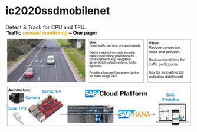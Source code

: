 # ic2020ssdmobilenet
Detect &amp; Track for CPU and TPU.
![Onepager of traffic census and monitoring](readme.repo/onepager.jpg)
